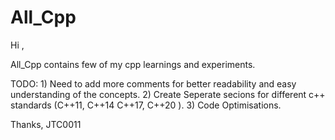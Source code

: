 # All_Cpp
Hi , 

All_Cpp contains few of my cpp learnings and experiments.

TODO: 1) Need to add more comments for better readability and easy understanding of the concepts.
      2) Create Seperate secions for different c++ standards (C++11, C++14 C++17, C++20 ).
      3) Code Optimisations.
      
Thanks,
JTC0011
